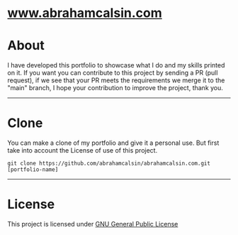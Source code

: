 # www.abrahamcalsin.com

# About

I have developed this portfolio to showcase what I do and my skills printed on it. If you want you can contribute to this project by sending a PR (pull request), if we see that your PR meets the requirements we merge it to the "main" branch, I hope your contribution to improve the project, thank you.

---

# Clone

You can make a clone of my portfolio and give it a personal use. But first take into account the License of use of this project.

`git clone https://github.com/abrahamcalsin/abrahamcalsin.com.git [portfolio-name]`

---

# License

This project is licensed under [GNU General Public License](LICENSE)
